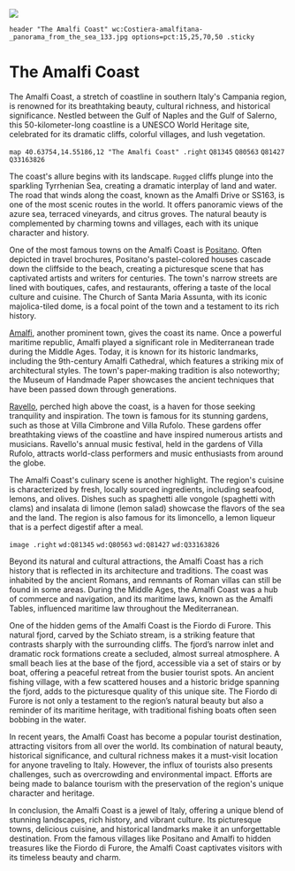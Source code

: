 [![](https://v3.juncture-digital.org/images/wb.svg)](https://v3.juncture-digital.org/wb)

`header "The Amalfi Coast" wc:Costiera-amalfitana-_panorama_from_the_sea_133.jpg options=pct:15,25,70,50 .sticky`

# The Amalfi Coast

The Amalfi Coast, a stretch of coastline in southern Italy's Campania region, is renowned for its breathtaking beauty, cultural richness, and historical significance. Nestled between the Gulf of Naples and the Gulf of Salerno, this 50-kilometer-long coastline is a UNESCO World Heritage site, celebrated for its dramatic cliffs, colorful villages, and lush vegetation.

`map 40.63754,14.55186,12 "The Amalfi Coast" .right`
`Q81345`
`Q80563`
`Q81427`
`Q33163826`

The coast's allure begins with its landscape. `Rugged` cliffs plunge into the sparkling Tyrrhenian Sea, creating a dramatic interplay of land and water. The road that winds along the coast, known as the Amalfi Drive or SS163, is one of the most scenic routes in the world. It offers panoramic views of the azure sea, terraced vineyards, and citrus groves. The natural beauty is complemented by charming towns and villages, each with its unique character and history.

One of the most famous towns on the Amalfi Coast is [Positano](flyto/Q81345,16). Often depicted in travel brochures, Positano's pastel-colored houses cascade down the cliffside to the beach, creating a picturesque scene that has captivated artists and writers for centuries. The town's narrow streets are lined with boutiques, cafes, and restaurants, offering a taste of the local culture and cuisine. The Church of Santa Maria Assunta, with its iconic majolica-tiled dome, is a focal point of the town and a testament to its rich history.

[Amalfi](flyto/Q80563,16), another prominent town, gives the coast its name. Once a powerful maritime republic, Amalfi played a significant role in Mediterranean trade during the Middle Ages. Today, it is known for its historic landmarks, including the 9th-century Amalfi Cathedral, which features a striking mix of architectural styles. The town's paper-making tradition is also noteworthy; the Museum of Handmade Paper showcases the ancient techniques that have been passed down through generations.

[Ravello](flyto/Q81427,16), perched high above the coast, is a haven for those seeking tranquility and inspiration. The town is famous for its stunning gardens, such as those at Villa Cimbrone and Villa Rufolo. These gardens offer breathtaking views of the coastline and have inspired numerous artists and musicians. Ravello's annual music festival, held in the gardens of Villa Rufolo, attracts world-class performers and music enthusiasts from around the globe.

The Amalfi Coast's culinary scene is another highlight. The region's cuisine is characterized by fresh, locally sourced ingredients, including seafood, lemons, and olives. Dishes such as spaghetti alle vongole (spaghetti with clams) and insalata di limone (lemon salad) showcase the flavors of the sea and the land. The region is also famous for its limoncello, a lemon liqueur that is a perfect digestif after a meal.

`image .right`
`wd:Q81345`
`wd:Q80563`
`wd:Q81427`
`wd:Q33163826`

Beyond its natural and cultural attractions, the Amalfi Coast has a rich history that is reflected in its architecture and traditions. The coast was inhabited by the ancient Romans, and remnants of Roman villas can still be found in some areas. During the Middle Ages, the Amalfi Coast was a hub of commerce and navigation, and its maritime laws, known as the Amalfi Tables, influenced maritime law throughout the Mediterranean.

One of the hidden gems of the Amalfi Coast is the Fiordo di Furore. This natural fjord, carved by the Schiato stream, is a striking feature that contrasts sharply with the surrounding cliffs. The fjord’s narrow inlet and dramatic rock formations create a secluded, almost surreal atmosphere. A small beach lies at the base of the fjord, accessible via a set of stairs or by boat, offering a peaceful retreat from the busier tourist spots. An ancient fishing village, with a few scattered houses and a historic bridge spanning the fjord, adds to the picturesque quality of this unique site. The Fiordo di Furore is not only a testament to the region’s natural beauty but also a reminder of its maritime heritage, with traditional fishing boats often seen bobbing in the water.

In recent years, the Amalfi Coast has become a popular tourist destination, attracting visitors from all over the world. Its combination of natural beauty, historical significance, and cultural richness makes it a must-visit location for anyone traveling to Italy. However, the influx of tourists also presents challenges, such as overcrowding and environmental impact. Efforts are being made to balance tourism with the preservation of the region's unique character and heritage.

In conclusion, the Amalfi Coast is a jewel of Italy, offering a unique blend of stunning landscapes, rich history, and vibrant culture. Its picturesque towns, delicious cuisine, and historical landmarks make it an unforgettable destination. From the famous villages like Positano and Amalfi to hidden treasures like the Fiordo di Furore, the Amalfi Coast captivates visitors with its timeless beauty and charm.

